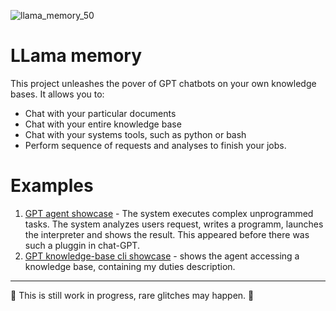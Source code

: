 ![llama_memory_50](https://github.com/RuslanSergeev/llama_memory/assets/25306307/2b1a1a61-1526-430e-b5a6-138af71b3e1d)

# LLama memory

This project unleashes the pover of GPT chatbots on your own knowledge bases.
It allows you to:
- Chat with your particular documents
- Chat with your entire knowledge base
- Chat with your systems tools, such as python or bash
- Perform sequence of requests and analyses to finish your jobs.

# Examples

1. [GPT agent showcase](https://gist.github.com/RuslanSergeev/ba902eab988173b0b21cc1befc47afb6) - The system executes complex unprogrammed tasks.
The system analyzes users request, writes a programm, launches the interpreter and shows the result.
This appeared before there was such a pluggin in chat-GPT.
3. [GPT knowledge-base cli showcase](https://gist.github.com/RuslanSergeev/8e5d84bac8c4a4932322829fcfee8f0e) - shows the agent accessing a knowledge base, containing my duties description.


---
🚧 This is still work in progress, rare glitches may happen. 🚧
